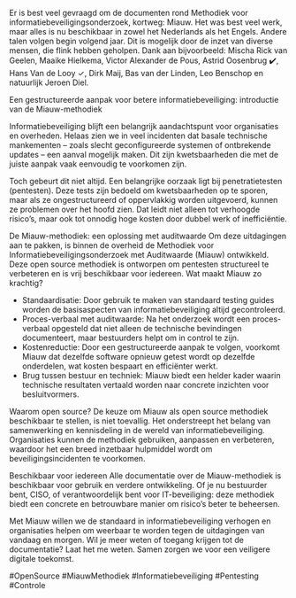 Er is best veel gevraagd om de documenten rond Methodiek voor informatiebeveiligingsonderzoek, kortweg: Miauw. Het was best veel werk, maar alles is nu beschikbaar in zowel het Nederlands als het Engels. Andere talen volgen begin volgend jaar. Dit is mogelijk door de inzet van diverse mensen, die flink hebben geholpen. Dank aan bijvoorbeeld: Mischa Rick van Geelen, Maaike Hielkema, Victor Alexander de Pous, Astrid Oosenbrug ✔️, Hans Van de Looy ✓, Dirk Maij, Bas van der Linden, Leo Benschop en natuurlijk Jeroen Diel. 

Een gestructureerde aanpak voor betere informatiebeveiliging: introductie van de Miauw-methodiek

Informatiebeveiliging blijft een belangrijk aandachtspunt voor organisaties en overheden. Helaas zien we in veel incidenten dat basale technische mankementen – zoals slecht geconfigureerde systemen of ontbrekende updates – een aanval mogelijk maken. Dit zijn kwetsbaarheden die met de juiste aanpak vaak eenvoudig te voorkomen zijn.

Toch gebeurt dit niet altijd. Een belangrijke oorzaak ligt bij penetratietesten (pentesten). Deze tests zijn bedoeld om kwetsbaarheden op te sporen, maar als ze ongestructureerd of oppervlakkig worden uitgevoerd, kunnen ze problemen over het hoofd zien. Dat leidt niet alleen tot verhoogde risico’s, maar ook tot onnodig hoge kosten door dubbel werk of inefficiëntie.

De Miauw-methodiek: een oplossing met auditwaarde
Om deze uitdagingen aan te pakken, is binnen de overheid de Methodiek voor Informatiebeveiligingsonderzoek met Auditwaarde (Miauw) ontwikkeld. Deze open source methodiek is ontworpen om pentesten structureel te verbeteren en is vrij beschikbaar voor iedereen. Wat maakt Miauw zo krachtig?

* Standaardisatie: Door gebruik te maken van standaard testing guides worden de basisaspecten van informatiebeveiliging altijd gecontroleerd.
* Proces-verbaal met auditwaarde: Na het onderzoek wordt een proces-verbaal opgesteld dat niet alleen de technische bevindingen documenteert, maar bestuurders helpt om in control te zijn.
* Kostenreductie: Door een gestructureerde aanpak te volgen, voorkomt Miauw dat dezelfde software opnieuw getest wordt op dezelfde onderdelen, wat kosten bespaart en efficiënter werkt.
* Brug tussen bestuur en techniek: Miauw biedt een helder kader waarin technische resultaten vertaald worden naar concrete inzichten voor besluitvormers.

Waarom open source?
De keuze om Miauw als open source methodiek beschikbaar te stellen, is niet toevallig. Het onderstreept het belang van samenwerking en kennisdeling in de wereld van informatiebeveiliging. Organisaties kunnen de methodiek gebruiken, aanpassen en verbeteren, waardoor het een breed inzetbaar hulpmiddel wordt om beveiligingsincidenten te voorkomen.

Beschikbaar voor iedereen
Alle documentatie over de Miauw-methodiek is beschikbaar voor gebruik en verdere ontwikkeling. Of je nu bestuurder bent, CISO, of verantwoordelijk bent voor IT-beveiliging: deze methodiek biedt een concrete en betrouwbare manier om risico’s beter te beheersen.

Met Miauw willen we de standaard in informatiebeveiliging verhogen en organisaties helpen om weerbaar te worden tegen de uitdagingen van vandaag en morgen. Wil je meer weten of toegang krijgen tot de documentatie? Laat het me weten. Samen zorgen we voor een veiligere digitale toekomst.

#OpenSource #MiauwMethodiek #Informatiebeveiliging #Pentesting #Controle
